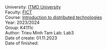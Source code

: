 University: [ITMO University](https://itmo.ru/ru/)  
Faculty: [FICT](https://fict.itmo.ru)  
Course: [Introduction to distributed technologies](https://github.com/itmo-ict-faculty/introduction-to-distributed-technologies)  
Year: 2023/2024  
Group: K4111c  
Author: Trieu Minh Tam
Lab: Lab3  
Date of create: 01.11.2023  
Date of finished:
